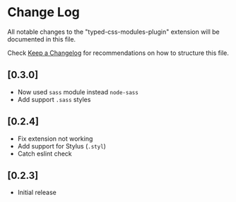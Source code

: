 # Change Log

All notable changes to the "typed-css-modules-plugin" extension will be documented in this file.

Check [Keep a Changelog](http://keepachangelog.com/) for recommendations on how to structure this file.

## [0.3.0]

- Now used `sass` module instead `node-sass`
- Add support `.sass` styles

## [0.2.4]

- Fix extension not working
- Add support for Stylus (`.styl`)
- Catch eslint check

## [0.2.3]

- Initial release

